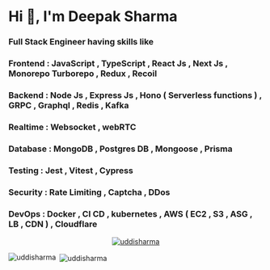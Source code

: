 

<h1 align="left">Hi 👋, I'm Deepak Sharma</h1>
<h3 align="left"> Full Stack Engineer having skills like </h3> 
<h3> Frontend : JavaScript , TypeScript , React Js , Next Js , Monorepo Turborepo , Redux , Recoil </h3>
<h3> Backend :  Node Js , Express Js , Hono ( Serverless functions ) , GRPC , Graphql , Redis , Kafka </h3> 
<h3> Realtime : Websocket , webRTC </h3>
<h3> Database : MongoDB , Postgres DB , Mongoose , Prisma </h3> 
<h3> Testing : Jest , Vitest , Cypress </h3>
<h3> Security : Rate Limiting , Captcha , DDos </h3>
<h3> DevOps : Docker , CI CD , kubernetes , AWS ( EC2 , S3 , ASG , LB , CDN ) , Cloudflare </h3>

<!-- <p< align="left"> <img src="https://komarev.com/ghpvc/?username=uddisharma&label=Profile%20views&color=0e75b6&style=flat" alt="uddisharma" /> </p> -->

<p align="center"> <a href="https://github.com/ryo-ma/github-profile-trophy"><img src="https://github-profile-trophy.vercel.app/?username=uddisharma" alt="uddisharma" /></a> </p>





<p><img align="left" src="https://github-readme-stats.vercel.app/api/top-langs?username=uddisharma&show_icons=true&locale=en&layout=compact" alt="uddisharma" /></p>

<p>&nbsp;<img align="center" src="https://github-readme-stats.vercel.app/api?username=uddisharma&show_icons=true&locale=en" alt="uddisharma" /></p>


